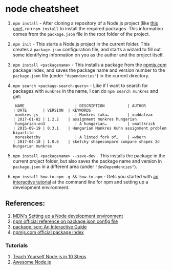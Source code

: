 # node cheatsheet

1. `npm install` - After cloning a repository of a Node.js project (like [this one](https://github.com/tothebeat/emergency-compliment)), run `npm install` to install the required packages. This information comes from the `package.json` file in the root folder of the project.
1. `npm init` - This starts a Node.js project in the current folder. This creates a `package.json` configuration file, and starts a wizard to fill out some identifying information on you as the author and the project itself.
1. `npm install <packagename>` - This installs a package from the [npmjs.com](https://www.npmjs.com/) package index, and saves the package name and version number to the `package.json` file (under `"dependencies"`) in the current directory.
1. `npm search <package-search-query>` - Like if I want to search for packages with `munkres` in the name, I can do `npm search munkres` and get:

   ```
    NAME                      | DESCRIPTION          | AUTHOR          | DATE       | VERSION  | KEYWORDS
    munkres-js                | Munkres (aka…        | =addaleax       | 2017-01-02 | 1.2.2    | assignment munkres hungarian
    hungarian-on3             | A hungarian…         | =mattkrick      | 2015-09-19 | 0.3.1    | Hungarian Munkres Kuhn assignment problem bipartite
    moresketchy               | A linted fork of…    | =wbern          | 2017-04-18 | 1.0.6    | sketchy shapecompare compare shapes 2d hungarian munkres
   ```

1. `npm install <packagename> --save-dev` - This installs the package in the current project folder, but also saves the package name and version in `package.json` in a different area (under `"devDependencies"`).
1. `npm install how-to-npm -g && how-to-npm` - Gets you started with [an interactive tutorial](https://www.npmjs.com/package/how-to-npm) at the command line for npm and setting up a development environment.

## References:

1. [MDN's Setting up a Node development environment](https://developer.mozilla.org/en-US/docs/Learn/Server-side/Express_Nodejs/development_environment)
1. [npm official reference on package.json config file](https://docs.npmjs.com/files/package.json)
1. [package.json: An Interactive Guide](http://browsenpm.org/package.json)
1. [npmjs.com official package index](https://www.npmjs.com/)

### Tutorials

1. [Teach Yourself Node.js in 10 Steps](https://ponyfoo.com/articles/teach-yourself-nodejs-in-10-steps)
1. [Awesome Node.js](https://github.com/sindresorhus/awesome-nodejs/blob/master/readme.md)
